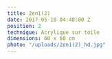 ```yaml
---
title: 2en1(2)
date: 2017-05-18 04:48:00 Z
position: 2
technique: Acrylique sur toile
dimensions: 60 x 60 cm
photo: "/uploads/2en1(2)_hd.jpg"
---
```


